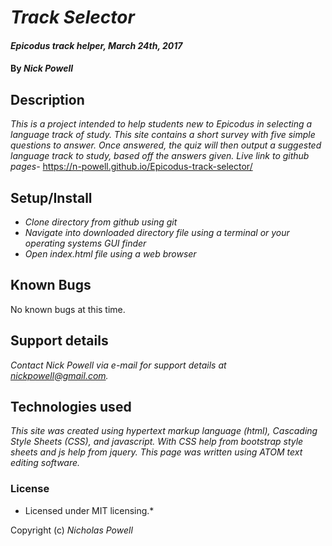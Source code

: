 # _Track Selector_

#### _Epicodus track helper, March 24th, 2017_

#### By _Nick Powell_

## Description

_This is a project intended to help students new to Epicodus in selecting a language track of study. This site contains a short survey with five simple questions to answer. Once answered, the quiz will then output a suggested language track to study, based off the answers given._
_Live link to github pages-_ https://n-powell.github.io/Epicodus-track-selector/

## Setup/Install

* _Clone directory from github using git_
* _Navigate into downloaded directory file using a terminal or your operating systems GUI finder_
* _Open index.html file using a web browser_

## Known Bugs

No known bugs at this time.

## Support details

_Contact Nick Powell via e-mail for support details at nickpowell@gmail.com._

## Technologies used

_This site was created using hypertext markup language (html), Cascading Style Sheets (CSS), and javascript. With CSS help from bootstrap style sheets and js help from jquery. This page was written using ATOM text editing software._

### License

* Licensed under MIT licensing.*

Copyright (c) _Nicholas Powell_
